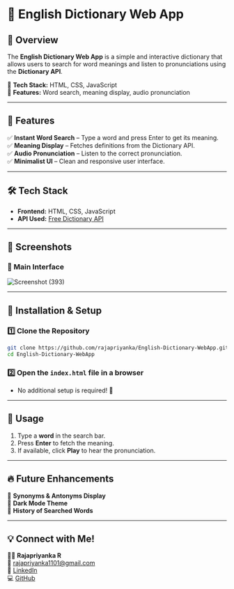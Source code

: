 # 📖 English Dictionary Web App  

## 🚀 Overview  
The **English Dictionary Web App** is a simple and interactive dictionary that allows users to search for word meanings and listen to pronunciations using the **Dictionary API**.  

🔹 **Tech Stack:** HTML, CSS, JavaScript  
🔹 **Features:** Word search, meaning display, audio pronunciation  

---

## 🌟 Features  
✅ **Instant Word Search** – Type a word and press Enter to get its meaning.  
✅ **Meaning Display** – Fetches definitions from the Dictionary API.  
✅ **Audio Pronunciation** – Listen to the correct pronunciation.  
✅ **Minimalist UI** – Clean and responsive user interface.  

---

## 🛠 Tech Stack  
- **Frontend:** HTML, CSS, JavaScript  
- **API Used:** [Free Dictionary API](https://dictionaryapi.dev/)  

---

## 📸 Screenshots  
### 🔹 Main Interface  
![Screenshot (393)](https://github.com/user-attachments/assets/1a4c1cd7-6524-48af-a0b1-4d86a5666905)

---

## 🚀 Installation & Setup  
### 1️⃣ Clone the Repository  
```bash
git clone https://github.com/rajapriyanka/English-Dictionary-WebApp.git
cd English-Dictionary-WebApp
```

### 2️⃣ Open the `index.html` file in a browser  
- No additional setup is required! 🎉  

---

## 📌 Usage  
1. Type a **word** in the search bar.  
2. Press **Enter** to fetch the meaning.  
3. If available, click **Play** to hear the pronunciation.  

---

## 🔥 Future Enhancements  
🔹 **Synonyms & Antonyms Display**  
🔹 **Dark Mode Theme**  
🔹 **History of Searched Words**  

---

## 💡 Connect with Me!  
👩‍💻 **Rajapriyanka R**  
📧 [rajapriyanka1101@gmail.com](mailto:rajapriyanka1101@gmail.com)  
🔗 [LinkedIn](https://www.linkedin.com/in/rajapriyankar/)  
💻 [GitHub](https://github.com/rajapriyanka/)  
